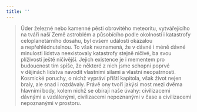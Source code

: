```yaml
---
title: ''
---
```


> Úder železné nebo kamenné pěsti obrovitého meteoritu, vytvářejícího na tváři naší Země astroblém a působícího podle okolností i katastrofy celoplanetárního dosahu, byl ovšem událostí okázalou a nepřehlédnutelnou. To však neznamená, že v dávné i méně dávné minulosti lidstva neexistovaly katastrofy stejně ničivé, ba svou plíživostí ještě ničivější. Jejich existence je i mementem pro budoucnost tím spíše, že některé z nich jsme schopni poprvé v dějinách lidstva navodit vlastními silami a vlastní neopatrností. Kosmické poruchy, o nichž vypráví příští kapitola, však život nejen braly, ale snad i rozdávaly. Právě ony tvoří jakýsi most mezi dvěma hlavními body, kolem nichž se obírají naše úvahy: civilizacemi dávnými a vzdálenými, civilizacemi nepoznanými v čase a civilizacemi nepoznanými v prostoru.

